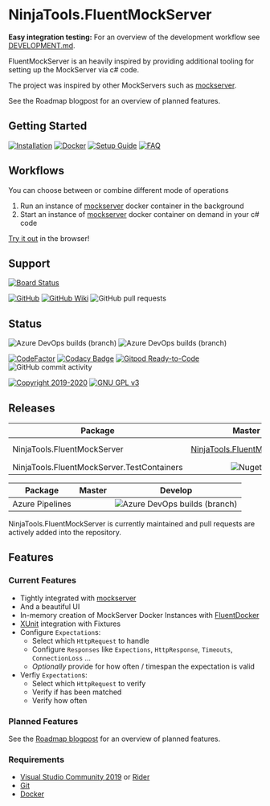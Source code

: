 # NinjaTools.FluentMockServer

**Easy integration testing:** For an overview of the development workflow see [DEVELOPMENT.md](https://github.com/alex-held/NinjaTools.FluentMockServer/blob/aphrodite/DEVELOPMENT.md).

FluentMockServer is an heavily inspired by  providing additional tooling for setting up the MockServer via c# code.

The project was inspired by other MockServers such as [mockserver](https://github.com/jamesdbloom/mockservice).

See the Roadmap blogpost for an overview of planned features.


## Getting Started

[![Installation](https://img.shields.io/badge/wiki-installation-brightgreen.svg?maxAge=60&style=flat-square)](https://github.com/Radarr/Radarr/wiki/Installation)
[![Docker](https://img.shields.io/badge/wiki-docker-1488C6.svg?maxAge=60&style=flat-square)](https://github.com/Radarr/Radarr/wiki/Docker)
[![Setup Guide](https://img.shields.io/badge/wiki-setup_guide-orange.svg?maxAge=60&style=flat-square)](https://github.com/Radarr/Radarr/wiki/Setup-Guide)
[![FAQ](https://img.shields.io/badge/wiki-FAQ-BF55EC.svg?maxAge=60&style=flat-square)](https://github.com/Radarr/Radarr/wiki/FAQ)


## Workflows

You can choose between or combine different mode of operations
  1. Run an instance of [mockserver](https://hub.docker.com/r/jamesdbloom/mockserver) docker container in the background
  2. Start an instance of [mockserver](https://hub.docker.com/r/jamesdbloom/mockserver) docker container on demand in your c# code

[Try it out](https://gitpod.io/#https://github.com/alex-held/NinjaTools.FluentMockServer) in the browser!


## Support
[![Board Status](https://dev.azure.com/alex-held/1f2ebed6-22af-4c25-93d3-fb706aa677ca/2988ffdd-29c2-4467-8dc7-7d9e5282e656/_apis/work/boardbadge/368471de-1e1a-4156-a50b-83b04b735f1c?columnOptions=1)](https://dev.azure.com/alex-held/1f2ebed6-22af-4c25-93d3-fb706aa677ca/_boards/board/t/2988ffdd-29c2-4467-8dc7-7d9e5282e656/Microsoft.RequirementCategory/)

[![GitHub](https://img.shields.io/badge/github-issues-red.svg?maxAge=60&style=flat-square)](https://github.com/alex-held/NinjaTools.FluentMockServer/issues)
[![GitHub Wiki](https://img.shields.io/badge/github-wiki-181717.svg?maxAge=60&style=flat-square)](https://github.com/alex-held/NinjaTools.FluentMockServer)
![GitHub pull requests](https://img.shields.io/github/issues-pr/alex-held/NinjaTools.FluentMockServer?logo=GitHub&style=flat-square)


## Status
![Azure DevOps builds (branch)](https://img.shields.io/azure-devops/build/alex-held/1f2ebed6-22af-4c25-93d3-fb706aa677ca/2/master?style=flat-square) 
![Azure DevOps builds (branch)](https://img.shields.io/azure-devops/build/alex-held/1f2ebed6-22af-4c25-93d3-fb706aa677ca/2/dev?style=flat-square) 

[![CodeFactor](https://www.codefactor.io/repository/github/alex-held/ninjatools.fluentmockserver/badge)](https://www.codefactor.io/repository/github/alex-held/ninjatools.fluentmockserver)
[![Codacy Badge](https://api.codacy.com/project/badge/Grade/e0e21ac86f80480d8a806b98acb57b0f)](https://www.codacy.com/manual/git_36/NinjaTools.FluentMockServer?utm_source=github.com&utm_medium=referral&utm_content=alex-held/NinjaTools.FluentMockServer&utm_campaign=Badge_Grade)
[![Gitpod Ready-to-Code](https://img.shields.io/badge/Gitpod-Ready--to--Code-blue?logo=gitpod)](https://gitpod.io/#https://github.com/alex-held/NinjaTools.FluentMockServer)
![GitHub commit activity](https://img.shields.io/github/commit-activity/w/alex-held/NinjaTools.FluentMockServer?color=bright-green&label=Changelog&logo=GitHub)


[![Copyright 2019-2020](https://img.shields.io/badge/copyright-2019-blue.svg?maxAge=60&style=flat-square)](https://github.com/alex-held/FluentMockServer)
[![GNU GPL v3](https://img.shields.io/badge/license-GNU%20GPL%20v3-blue.svg?maxAge=60&style=flat-square)](http://www.gnu.org/licenses/gpl.html)


## Releases

| Package  | Master                      | Develop                      |
|----------|:---------------------------:|:----------------------------:|
| NinjaTools.FluentMockServer | [NinjaTools.FluentMockServer](https://img.shields.io/nuget/v/NinjaTools.FluentMockServer?logo=nuget&style=flat-square) | ![NinjaTools.FluentMockServer](https://img.shields.io/nuget/v/NinjaTools.FluentMockServer?logo=nuget&style=flat-square) |
| NinjaTools.FluentMockServer.TestContainers | ![Nuget](https://img.shields.io/nuget/v/NinjaTools.FluentMockServer.TestContainers?logo=nuget&style=flat-square) | ![Nuget](https://img.shields.io/nuget/vpre/NinjaTools.FluentMockServer.TestContainers?logo=nuget&style=flat-square) |

| Package  | Master                      | Develop                      |
|----------|:---------------------------:|:----------------------------:|
| Azure Pipelines | | ![Azure DevOps builds (branch)](https://img.shields.io/azure-devops/build/alex-held/1f2ebed6-22af-4c25-93d3-fb706aa677ca/2/dev?style=flat-square) |

NinjaTools.FluentMockServer is currently maintained and pull requests are actively added into the repository.


## Features

### Current Features

* Tightly integrated with [mockserver](https://github.com/jamesdbloom/mockservice)
* And a beautiful UI
* In-memory creation of MockServer Docker Instances with [FluentDocker](https://github.com/mariotoffia/FluentDocker)
* [XUnit](https://github.com/xunit/xunit) integration with Fixtures
* Configure `Expectation`s:
    * Select which `HttpRequest` to handle 
    * Configure `Responses` like `Expections`, `HttpResponse`, `Timeouts`, `ConnectionLoss` ...
    * *Optionally* provide for how often / timespan the expectation is valid
* Verfiy `Expectation`s:
    * Select which `HttpRequest` to verify
    * Verify if has been matched
    * Verify how often

### Planned Features

See the [Roadmap blogpost](https://blog.radarr.video/development/update/2018/11/11/roadmap-update.html) for an overview of planned features.

### Requirements

* [Visual Studio Community 2019](https://www.visualstudio.com/vs/community/) or [Rider](http://www.jetbrains.com/rider/)
* [Git](https://git-scm.com/downloads)
* [Docker](https://docker.com)


